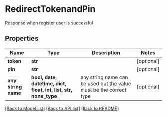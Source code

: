 # RedirectTokenandPin

Response when register user is successful

## Properties
Name | Type | Description | Notes
------------ | ------------- | ------------- | -------------
**token** | **str** |  | [optional] 
**pin** | **str** |  | [optional] 
**any string name** | **bool, date, datetime, dict, float, int, list, str, none_type** | any string name can be used but the value must be the correct type | [optional]

[[Back to Model list]](../README.md#documentation-for-models) [[Back to API list]](../README.md#documentation-for-api-endpoints) [[Back to README]](../README.md)


